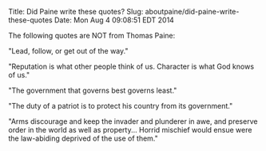 Title: Did Paine write these quotes?
Slug: aboutpaine/did-paine-write-these-quotes
Date: Mon Aug  4 09:08:51 EDT 2014

The following quotes are NOT from Thomas Paine:

"Lead, follow, or get out of the way."

"Reputation is what other people think of us. Character is what God knows of us."

"The government that governs best governs least."

"The duty of a patriot is to protect his country from its government."

"Arms discourage and keep the invader and plunderer in awe, and preserve order in the world as well as property... Horrid mischief would ensue were the law-abiding deprived of the use of them."


